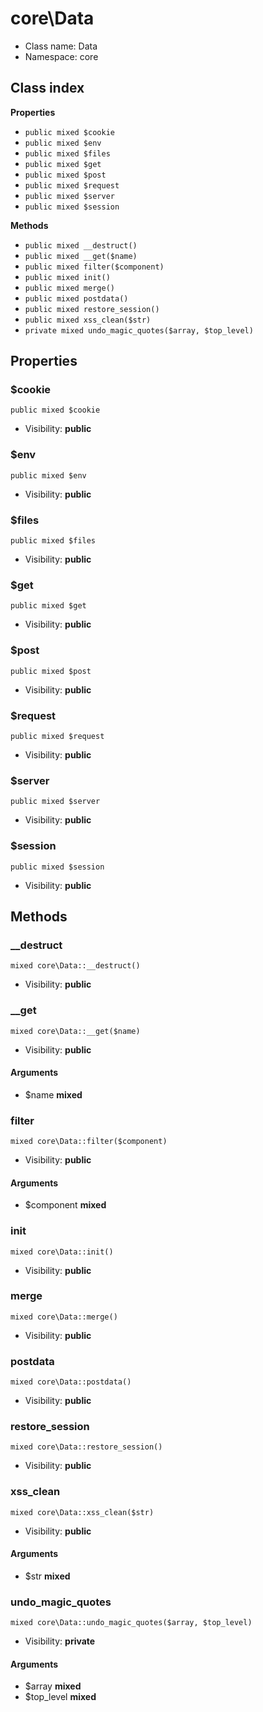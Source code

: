 # core\Data






* Class name: Data
* Namespace: core




## Class index

**Properties**
* `public mixed $cookie`
* `public mixed $env`
* `public mixed $files`
* `public mixed $get`
* `public mixed $post`
* `public mixed $request`
* `public mixed $server`
* `public mixed $session`

**Methods**
* `public mixed __destruct()`
* `public mixed __get($name)`
* `public mixed filter($component)`
* `public mixed init()`
* `public mixed merge()`
* `public mixed postdata()`
* `public mixed restore_session()`
* `public mixed xss_clean($str)`
* `private mixed undo_magic_quotes($array, $top_level)`







Properties
----------


### $cookie

```
public mixed $cookie
```





* Visibility: **public**


### $env

```
public mixed $env
```





* Visibility: **public**


### $files

```
public mixed $files
```





* Visibility: **public**


### $get

```
public mixed $get
```





* Visibility: **public**


### $post

```
public mixed $post
```





* Visibility: **public**


### $request

```
public mixed $request
```





* Visibility: **public**


### $server

```
public mixed $server
```





* Visibility: **public**


### $session

```
public mixed $session
```





* Visibility: **public**


Methods
-------


### __destruct

```
mixed core\Data::__destruct()
```





* Visibility: **public**



### __get

```
mixed core\Data::__get($name)
```





* Visibility: **public**

#### Arguments

* $name **mixed**



### filter

```
mixed core\Data::filter($component)
```





* Visibility: **public**

#### Arguments

* $component **mixed**



### init

```
mixed core\Data::init()
```





* Visibility: **public**



### merge

```
mixed core\Data::merge()
```





* Visibility: **public**



### postdata

```
mixed core\Data::postdata()
```





* Visibility: **public**



### restore_session

```
mixed core\Data::restore_session()
```





* Visibility: **public**



### xss_clean

```
mixed core\Data::xss_clean($str)
```





* Visibility: **public**

#### Arguments

* $str **mixed**



### undo_magic_quotes

```
mixed core\Data::undo_magic_quotes($array, $top_level)
```





* Visibility: **private**

#### Arguments

* $array **mixed**
* $top_level **mixed**


